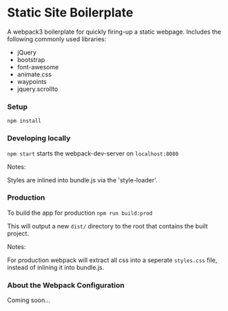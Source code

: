 # Static Site Boilerplate

A webpack3 boilerplate for quickly firing-up a static webpage. Includes the following commonly used libraries:

* jQuery
* bootstrap
* font-awesome
* animate.css
* waypoints
* jquery.scrollto

### Setup

```
npm install
```


### Developing locally

`npm start` starts the webpack-dev-server on `localhost:8080`

Notes:

Styles are inlined into bundle.js via the 'style-loader'.

### Production

To build the app for production `npm run build:prod`

This will output a new `dist/` directory to the root that contains the built project.

Notes:

For production webpack will extract all css into a seperate `styles.css` file, instead of inlining it into bundle.js.

### About the Webpack Configuration

Coming soon...


